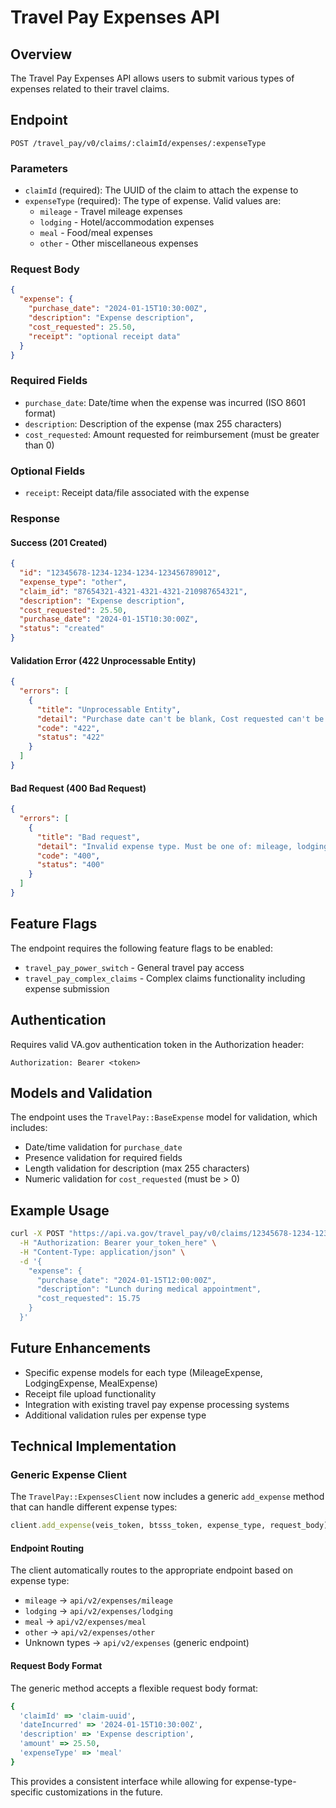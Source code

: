 # Travel Pay Expenses API

## Overview

The Travel Pay Expenses API allows users to submit various types of expenses related to their travel claims.

## Endpoint

```
POST /travel_pay/v0/claims/:claimId/expenses/:expenseType
```

### Parameters

- `claimId` (required): The UUID of the claim to attach the expense to
- `expenseType` (required): The type of expense. Valid values are:
  - `mileage` - Travel mileage expenses
  - `lodging` - Hotel/accommodation expenses  
  - `meal` - Food/meal expenses
  - `other` - Other miscellaneous expenses

### Request Body

```json
{
  "expense": {
    "purchase_date": "2024-01-15T10:30:00Z",
    "description": "Expense description",
    "cost_requested": 25.50,
    "receipt": "optional receipt data"
  }
}
```

### Required Fields

- `purchase_date`: Date/time when the expense was incurred (ISO 8601 format)
- `description`: Description of the expense (max 255 characters)
- `cost_requested`: Amount requested for reimbursement (must be greater than 0)

### Optional Fields

- `receipt`: Receipt data/file associated with the expense

### Response

#### Success (201 Created)

```json
{
  "id": "12345678-1234-1234-1234-123456789012",
  "expense_type": "other",
  "claim_id": "87654321-4321-4321-4321-210987654321",
  "description": "Expense description",
  "cost_requested": 25.50,
  "purchase_date": "2024-01-15T10:30:00Z",
  "status": "created"
}
```

#### Validation Error (422 Unprocessable Entity)

```json
{
  "errors": [
    {
      "title": "Unprocessable Entity",
      "detail": "Purchase date can't be blank, Cost requested can't be blank",
      "code": "422",
      "status": "422"
    }
  ]
}
```

#### Bad Request (400 Bad Request)

```json
{
  "errors": [
    {
      "title": "Bad request", 
      "detail": "Invalid expense type. Must be one of: mileage, lodging, meal, other",
      "code": "400",
      "status": "400"
    }
  ]
}
```

## Feature Flags

The endpoint requires the following feature flags to be enabled:
- `travel_pay_power_switch` - General travel pay access
- `travel_pay_complex_claims` - Complex claims functionality including expense submission

## Authentication

Requires valid VA.gov authentication token in the Authorization header:

```
Authorization: Bearer <token>
```

## Models and Validation

The endpoint uses the `TravelPay::BaseExpense` model for validation, which includes:

- Date/time validation for `purchase_date`
- Presence validation for required fields
- Length validation for description (max 255 characters)
- Numeric validation for `cost_requested` (must be > 0)

## Example Usage

```bash
curl -X POST "https://api.va.gov/travel_pay/v0/claims/12345678-1234-1234-1234-123456789012/expenses/meal" \
  -H "Authorization: Bearer your_token_here" \
  -H "Content-Type: application/json" \
  -d '{
    "expense": {
      "purchase_date": "2024-01-15T12:00:00Z",
      "description": "Lunch during medical appointment",
      "cost_requested": 15.75
    }
  }'
```

## Future Enhancements

- Specific expense models for each type (MileageExpense, LodgingExpense, MealExpense)
- Receipt file upload functionality
- Integration with existing travel pay expense processing systems
- Additional validation rules per expense type

## Technical Implementation

### Generic Expense Client

The `TravelPay::ExpensesClient` now includes a generic `add_expense` method that can handle different expense types:

```ruby
client.add_expense(veis_token, btsss_token, expense_type, request_body)
```

#### Endpoint Routing

The client automatically routes to the appropriate endpoint based on expense type:

- `mileage` → `api/v2/expenses/mileage`
- `lodging` → `api/v2/expenses/lodging`
- `meal` → `api/v2/expenses/meal`
- `other` → `api/v2/expenses/other`
- Unknown types → `api/v2/expenses` (generic endpoint)

#### Request Body Format

The generic method accepts a flexible request body format:

```ruby
{
  'claimId' => 'claim-uuid',
  'dateIncurred' => '2024-01-15T10:30:00Z',
  'description' => 'Expense description',
  'amount' => 25.50,
  'expenseType' => 'meal'
}
```

This provides a consistent interface while allowing for expense-type-specific customizations in the future.
